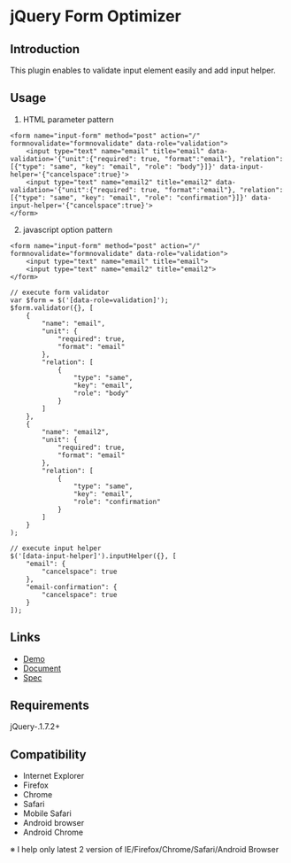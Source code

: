 jQuery Form Optimizer
=======================

Introduction
-----------------
This plugin enables to validate input element easily and add input helper.

Usage
-----------------
1. HTML parameter pattern

````
<form name="input-form" method="post" action="/" formnovalidate="formnovalidate" data-role="validation">
    <input type="text" name="email" title="email" data-validation='{"unit":{"required": true, "format":"email"}, "relation": [{"type": "same", "key": "email", "role": "body"}]}' data-input-helper='{"cancelspace":true}'>
    <input type="text" name="email2" title="email2" data-validation='{"unit":{"required": true, "format":"email"}, "relation": [{"type": "same", "key": "email", "role": "confirmation"}]}' data-input-helper='{"cancelspace":true}'>
</form>
````

2. javascript option pattern

````
<form name="input-form" method="post" action="/" formnovalidate="formnovalidate" data-role="validation">
    <input type="text" name="email" title="email">
    <input type="text" name="email2" title="email2">
</form>
````

````
// execute form validator
var $form = $('[data-role=validation]');
$form.validator({}, [
    {
        "name": "email",
        "unit": {
            "required": true,
            "format": "email"
        },
        "relation": [
            {
                "type": "same",
                "key": "email",
                "role": "body"
            }
        ]
    },
    {
        "name": "email2",
        "unit": {
            "required": true,
            "format": "email"
        },
        "relation": [
            {
                "type": "same",
                "key": "email",
                "role": "confirmation"
            }
        ]
    }
);

// execute input helper
$('[data-input-helper]').inputHelper({}, [
    "email": {
        "cancelspace": true
    },
    "email-confirmation": {
        "cancelspace": true
    }
]);
````

Links
-----------------
* [Demo](http://form-optimizer.thujikun.com/demo/)
* [Document](http://form-optimizer.thujikun.com/docs/)
* [Spec](http://form-optimizer.thujikun.com/spec/)

Requirements
-----------------
jQuery-.1.7.2+

Compatibility
-----------------
* Internet Explorer
* Firefox
* Chrome
* Safari
* Mobile Safari
* Android browser
* Android Chrome

※ I help only latest 2 version of IE/Firefox/Chrome/Safari/Android Browser
